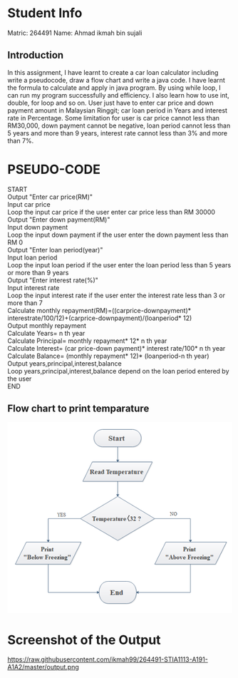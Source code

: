 # Student Info
Matric: 264491 
Name: Ahmad ikmah bin sujali

## Introduction
In this assignment, I have learnt to create a car loan calculator including write a pseudocode, draw a flow chart and write a java code. I have learnt the formula to calculate and apply in java program. By using while loop, I can run my program successfully and efficiency. I also learn how to use int, double, for loop and so on. User just have to enter car price and down payment amount in Malaysian Ringgit; car loan period in Years and interest rate in Percentage. Some limitation for user is car price cannot less than RM30,000, down payment cannot be negative, loan period cannot less than 5 years and more than 9 years, interest rate cannot less than 3% and more than 7%.

# PSEUDO-CODE  
START  
   Output "Enter car price(RM)"  
	 Input car price  
	 Loop the input car price if the user enter car price less than RM 30000  
	 Output "Enter down payment(RM)"  
	 Input down payment  
	 Loop the input down payment if the user enter the down payment less than RM 0  
	 Output "Enter loan period(year)"  
	 Input loan period  
	 Loop the input loan period if the user enter the loan period less than 5 years or more than 9 years  
	 Output "Enter interest rate(%)"  
	 Input interest rate  
	 Loop the input interest rate if the user enter the interest rate less than 3 or more than 7  
	 Calculate monthly repayment(RM)=((carprice-downpayment)* interestrate/100/12)+(carprice-downpayment)/(loanperiod* 12)  
	 Output monthly repayment  
	 Calculate Years= n th year  
   Calculate Principal= monthly repayment* 12* n th year  
   Calculate Interest= (car price-down payment)* interest rate/100* n th year  
   Calculate Balance= (monthly repayment* 12)* (loanperiod-n th year)  
	 Output years,principal,interest,balance  
   Loop years,principal,interest,balance depend on the loan period entered by the user  
END 

## Flow chart to print temparature

![Flowchart](https://github.com/zhamri/123456-STIA1113-A191-A1A2/blob/master/flowchart-example.png)

# Screenshot of the Output
https://raw.githubusercontent.com/ikmah99/264491-STIA1113-A191-A1A2/master/output.png
